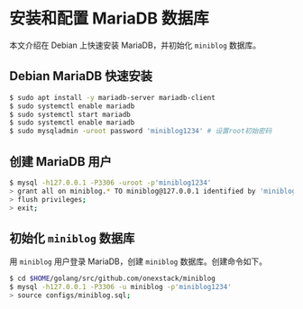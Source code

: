 # 安装和配置 MariaDB 数据库

本文介绍在 Debian 上快速安装 MariaDB，并初始化 `miniblog` 数据库。

## Debian MariaDB 快速安装

```bash
$ sudo apt install -y mariadb-server mariadb-client
$ sudo systemctl enable mariadb
$ sudo systemctl start mariadb
$ sudo systemctl enable mariadb
$ sudo mysqladmin -uroot password 'miniblog1234' # 设置root初始密码
```

## 创建 MariaDB 用户

```bash
$ mysql -h127.0.0.1 -P3306 -uroot -p'miniblog1234'
> grant all on miniblog.* TO miniblog@127.0.0.1 identified by 'miniblog1234';
> flush privileges;
> exit;
```

## 初始化 `miniblog` 数据库

用 `miniblog` 用户登录 MariaDB，创建 `miniblog` 数据库。创建命令如下。

```bash
$ cd $HOME/golang/src/github.com/onexstack/miniblog
$ mysql -h127.0.0.1 -P3306 -u miniblog -p'miniblog1234'
> source configs/miniblog.sql;
```